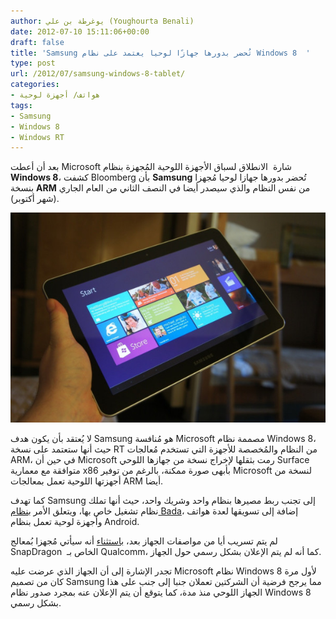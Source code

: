 ```yaml
---
author: يوغرطة بن علي (Youghourta Benali)
date: 2012-07-10 15:11:06+00:00
draft: false
title: 'Samsung تُحضر بدورها جهازًا لوحيا يعتمد على نظام Windows 8  '
type: post
url: /2012/07/samsung-windows-8-tablet/
categories:
- هواتف/ أجهزة لوحية
tags:
- Samsung
- Windows 8
- Windows RT
---
```


بعد أن أعطت Microsoft شارة  الانطلاق لسباق الأجهزة اللوحية المُجهزة بنظام **Windows 8**، كشفت Bloomberg بأن **Samsung** تُحضر بدورها جهازا لوحيا مُجهزا بنسخة **ARM** من نفس النظام والذي سيصدر أيضا في النصف الثاني من العام الجاري (شهر أكتوبر).




[![](Samsung-Windows-8-Tablet.jpg)
](Samsung-Windows-8-Tablet.jpg)




لا يُعتقد بأن يكون هدف Samsung هو مُنافسة Microsoft مصممة نظام Windows 8، حيث أنها ستعتمد على نسخة RT من النظام والمُخصصة للأجهزة التي تستخدم مُعالجات ARM، في حين أن Microsoft رمت بثقلها لإخراج نسخة من جهازها اللوحي Surface متوافقة مع معمارية x86 بأبهى صورة ممكنة، بالرغم من توفير Microsoft لنسخة من أجهزتها اللوحية تعمل بمعالجات ARM أيضا.




كما تهدف Samsung إلى تجنب ربط مصيرها بنظام واحد وشريك واحد، حيث أنها تملك نظام تشغيل خاص بها، ويتعلق الأمر ب[نظام Bada](https://www.it-scoop.com/tag/Bada/)، إضافة إلى تسويقها لعدة هواتف وأجهزة لوحية تعمل بنظام Android.




لم يتم تسريب أيا من مواصفات الجهاز بعد، [باستثناء](http://www.bloomberg.com/news/2012-07-06/samsung-said-to-plan-windows-rt-tablet-for-october-introduction.html) أنه سيأتي مُجهزا بُمعالج SnapDragon  الخاص بـ Qualcomm، كما أنه لم يتم الإعلان بشكل رسمي حول الجهاز.




تجدر الإشارة إلى أن الجهاز الذي عرضت عليه Microsoft نظام Windows 8 لأول مرة كان من تصميم Samsung مما يرجح فرضية أن الشركتين تعملان جنبا إلى جنب على هذا الجهاز اللوحي منذ مدة، كما يتوقع أن يتم الإعلان عنه بمجرد صدور نظام Windows 8 بشكل رسمي.
